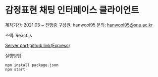 # 감정표현 채팅 인터페이스 클라이언트

제작기간: 2021.03 ~ 진행중
구성원: hanwool95
문의: hanwool95@snu.ac.kr

스택: React.js

<a href="https://github.com/hanwool95/FontChanger-EmotionChat-Client">Server part github link(Express)</a>

실행방법

~~~
npm install package.json
npm start
~~~


